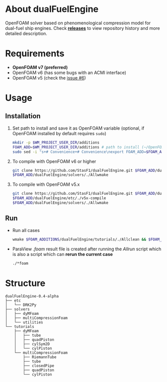 # About dualFuelEngine
OpenFOAM solver based on phenomenological compression model for dual-fuel ship engines. Check [**releases**](https://github.com/StasF1/dualFuelEngine/releases) to view repository history and more detailed description.

# Requirements
- **OpenFOAM v7 (preferred)**
- OpenFOAM v6 (has some bugs with an ACMI interface)
- OpenFOAM v5 (check the [issue #6](https://github.com/StasF1/dualFuelEngine/issues/6)) 

# Usage
## Installation
1. Set path to install and save it as OpenFOAM variable (optional, if OpenFOAM installed by default requires `sudo`)
    ```sh
    mkdir -p $WM_PROJECT_USER_DIR/additions
    FOAM_ADD=$WM_PROJECT_USER_DIR/additions # path to install (~/OpenFOAM by default)
    sudo sed -i "s+# Convenience+# Convenience\nexport FOAM_ADD=$FOAM_ADD+g" $WM_PROJECT_DIR/etc/config.sh/settings
    ```

3. To compile with OpenFOAM v6 or higher
    ```sh
    git clone https://github.com/StasF1/dualFuelEngine.git $FOAM_ADD/dualFuelEngine
    $FOAM_ADD/dualFuelEngine/solvers/./Allwmake
    ```

4. To compile with OpenFOAM v5.x
    ```sh
    git clone https://github.com/StasF1/dualFuelEngine.git $FOAM_ADD/dualFuelEngine
    $FOAM_ADD/dualFuelEngine/etc/./v5x-compile
    $FOAM_ADD/dualFuelEngine/solvers/./Allwmake
    ```

## Run
- Run all cases
    ```sh
    wmake $FOAM_ADDITIONS/dualFuelEngine/tutorials/./Allclean && $FOAM_ADDITIONS/dualFuelEngine/tutorials/./Allrun
    ```
- ParaView _.foam_ result file is created after running the _Allrun_ script which is also a script which can **rerun the current case**
    ```sh
    ./*foam
    ```

# Structure
```gitignore
dualFuelEngine-0.4-alpha
├── etc
│   └── DRK2Py
├── solvers
│   ├── dyMFoam
│   ├── multiCompressionFoam
│   └── utilities
└── tutorials
    ├── dyMFoam
    │   ├── tube
    │   ├── quadPiston
    │   ├── cylSym2D
    │   └── cylPiston
    └── multiCompressionFoam
        ├── RiemannTube
        ├── tube
        ├── closedPipe
        ├── quadPiston
        └── cylPiston
```
